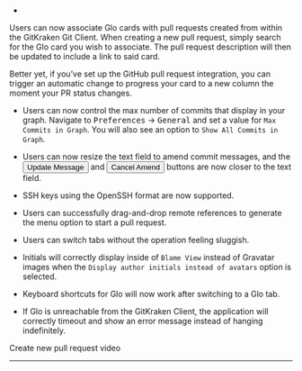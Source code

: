 
- 

Users can now associate Glo cards with pull requests created from within the GitKraken Git Client. 
When creating a new pull request, simply search for the Glo card you wish to associate. 
The pull request description will then be updated to include a link to said card. 

Better yet, if you’ve set up the GitHub pull request integration, 
you can trigger an automatic change to progress your card to a new column the moment your PR status changes. 

- Users can now control the max number of commits that display in your graph. Navigate to <kbd>Preferences</kbd> → <kbd>General</kbd> and set a value for `Max Commits in Graph`. You will also see an option to `Show All Commits in Graph`. 

- Users can now resize the text field to amend commit messages, and the <button class='button button--success button--ui button--nolink'>Update Message</button> and <button class='button button--danger button--ui button--nolink'>Cancel Amend</button> buttons are now closer to the text field. 
- SSH keys using the OpenSSH format are now supported.   

- Users can successfully drag-and-drop remote references to generate the menu option to start a pull request. 
- Users can switch tabs without the operation feeling sluggish. 
- Initials will correctly display inside of `Blame View` instead of Gravatar images when the `Display author initials instead of avatars` option is selected. 
- Keyboard shortcuts for Glo will now work after switching to a Glo tab. 
- If Glo is unreachable from the GitKraken Client, the application will correctly timeout and show an error message instead of hanging indefinitely.

Create new pull request video



***